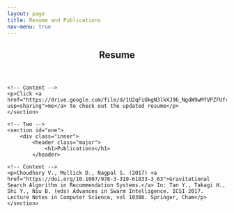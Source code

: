 ```yaml
---
layout: page
title: Resume and Publications
nav-menu: true
---
```


<!-- Main -->
<div id="main" class="alt">
	<!-- One -->
	<section id="one">
		<div class="inner">
			<header class="major">
				<h1>Resume</h1>
			</header>

	<!-- Content -->
	<p>Click <a href="https://drive.google.com/file/d/1U2qFiUkgN3lkXJ96_NgdW9wMfVPZFUfr/view?usp=sharing">me</a> to check out the updated resume</p>
	</section>

	<!-- Two -->
	<section id="one">
		<div class="inner">
			<header class="major">
				<h1>Publications</h1>
			</header>

	<!-- Content -->
	<p>Choudhary V., Mullick D., Nagpal S. (2017) <a href="https://doi.org/10.1007/978-3-319-61833-3_63">Gravitational Search Algorithm in Recommendation Systems.</a> In: Tan Y., Takagi H., Shi Y., Niu B. (eds) Advances in Swarm Intelligence. ICSI 2017. Lecture Notes in Computer Science, vol 10386. Springer, Cham</p>
	</section>
</div>
